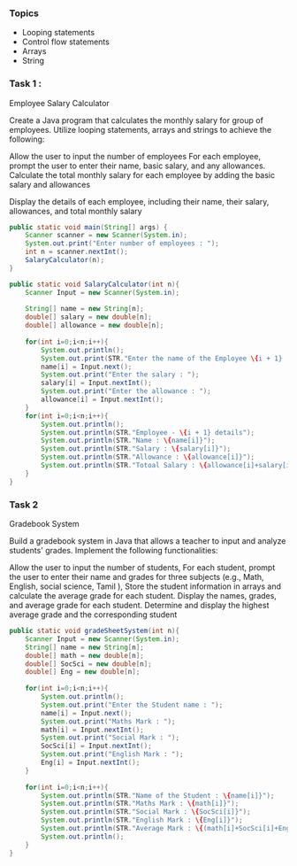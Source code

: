### Topics
- Looping statements
- Control flow statements
- Arrays
- String
### Task 1 : 
Employee Salary Calculator

Create a Java program that calculates the monthly salary for group of employees. Utilize looping statements, arrays and strings to achieve the following:

Allow the user to input the number of employees For each employee, prompt the user to enter their name, basic salary, and any allowances. Calculate the total monthly salary for each employee by adding the basic salary and allowances

Display the details of each employee, including their name, their salary, allowances, and total monthly salary

```Java
public static void main(String[] args) {    
    Scanner scanner = new Scanner(System.in);  
    System.out.print("Enter number of employees : ");  
    int n = scanner.nextInt();  
    SalaryCalculator(n);  
}

public static void SalaryCalculator(int n){  
    Scanner Input = new Scanner(System.in);  
  
    String[] name = new String[n];  
    double[] salary = new double[n];  
    double[] allowance = new double[n];  
  
    for(int i=0;i<n;i++){  
        System.out.println();  
        System.out.print(STR."Enter the name of the Employee \{i + 1} : ");  
        name[i] = Input.next();  
        System.out.print("Enter the salary : ");  
        salary[i] = Input.nextInt();  
        System.out.print("Enter the allowance : ");  
        allowance[i] = Input.nextInt();  
    }  
    for(int i=0;i<n;i++){  
        System.out.println();  
        System.out.println(STR."Employee - \{i + 1} details");  
        System.out.println(STR."Name : \{name[i]}");  
        System.out.println(STR."Salary : \{salary[i]}");  
        System.out.println(STR."Allowance : \{allowance[i]}");  
        System.out.println(STR."Totoal Salary : \{allowance[i]+salary[i]}");  
    }  
}
```

### Task 2

Gradebook System

Build a gradebook system in Java that allows a teacher to input and analyze students' grades. Implement the following functionalities:

Allow the user to input the number of students, For each student, prompt the user to enter their name and grades for three subjects (e.g., Math, English, social science, Tamil ), Store the student information in arrays and calculate the average grade for each student. Display the names, grades, and average grade for each student. Determine and display the highest average grade and the corresponding student

```Java
public static void gradeSheetSystem(int n){  
    Scanner Input = new Scanner(System.in);  
    String[] name = new String[n];  
    double[] math = new double[n];  
    double[] SocSci = new double[n];  
    double[] Eng = new double[n];  
    
    for(int i=0;i<n;i++){  
        System.out.println();  
        System.out.print("Enter the Student name : ");  
        name[i] = Input.next();  
        System.out.print("Maths Mark : ");  
        math[i] = Input.nextInt();  
        System.out.print("Social Mark : ");  
        SocSci[i] = Input.nextInt();  
        System.out.print("English Mark : ");  
        Eng[i] = Input.nextInt();  
    }  
    
    for(int i=0;i<n;i++){  
        System.out.println(STR."Name of the Student : \{name[i]}");  
        System.out.println(STR."Maths Mark : \{math[i]}");  
        System.out.println(STR."Social Mark : \{SocSci[i]}");  
        System.out.println(STR."English Mark : \{Eng[i]}");  
        System.out.println(STR."Average Mark : \{(math[i]+SocSci[i]+Eng[i])/3}");  
        System.out.println();  
    }   
}
```


